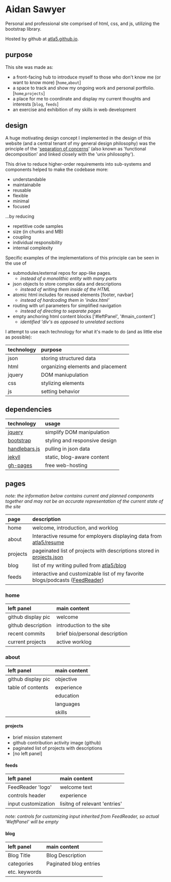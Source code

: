 # Aidan Sawyer #
Personal and professional site comprised of html, css, and js, utilizing the bootstrap library. 

Hosted by github at [atla5.github.io](http://atla5.github.io/).

## purpose ##
This site was made as:
- a front-facing hub to introduce myself to those who don't know me (or want to know more) [`home`,`about`]
- a space to track and show my ongoing work and personal portfolio. [`home`,`projects`]
- a place for me to coordinate and display my current thoughts and interests [`blog`, `feeds`]
- an exercise and exhibition of my skills in web development

## design ##

A huge motivating design concept I implemented in the design of this website (and a central tenant of 
  my general design philosophy) was the principle of the 
  '[separation of concerns](https://effectivesoftwaredesign.com/2012/02/05/separation-of-concerns/)'
  (also known as 'functional decomposition' and linked closely with the 'unix philosophy').
  
This drive to reduce higher-order requirements into sub-systems and components helped to make the codebase more:
- understandable
- maintainabile
- reusable
- flexible
- minimal
- focused

...by reducing
- repetitive code samples
- size (in chunks and MB)
- coupling
- individual responsibility
- internal complexity

Specific examples of the implementations of this principle can be seen in the use of 
- submodules/external repos for app-like pages.
  - _instead of a monolithic entity with many parts_
- json objects to store complex data and descriptions 
  - _instead of writing them inside of the HTML_
- atomic html includes for reused elements [footer, navbar]
  - _instead of hardcoding them in 'index.html'_
- routing with url parameters for simplified navigation 
  - _instead of directing to separate pages_
- empty anchoring html content blocks ['#leftPanel', '#main_content']
  - _identified 'div's as opposed to unrelated sections_


I attempt to use each technology for what it's made to do (and as little else as possible):

|technology|purpose|
|:---------|:------|
|json|storing structured data|
|html|organizing elements and placement|
|jquery|DOM maniupulation|
|css|stylizing elements|
|js|setting behavior|


## dependencies ##
|technology|usage|
|:---|:----|
|[jquery](https://jquery.com/)|simplify DOM manipulation|
|[bootstrap](http://getbootstrap.com/)|styling and responsive design|
|[handlebars.js](http://handlebarsjs.com/)|pulling in json data|
|[jekyll](https://jekyllrb.com/)|static, blog-aware content|
|[gh-pages](https://pages.github.com/)|free web-hosting|

## pages ##

_note: the information below contains current and planned components together and may not be an accurate 
representation of the current state of the site_

|page|description|
|:--|:---------|
|home|welcome, introduction, and worklog|
|about|Interactive resume for employers displaying data from [atla5/resume](https://github.com/atla5/resume/)|
|projects|pageinated list of projects with descriptions stored in [projects.json](https://github.com/atla5/resume/blob/master/projects.json)|
|blog|list of my writing pulled from [atla5/blog](https://github.com/atla5/blog)|
|feeds|interactive and customizable list of my favorite blogs/podcasts ([FeedReader](https://github.com/atla5/FeedReader))|

### home ###

|left panel|main content|
|:------|:---------|
|github display pic|welcome|
|github description|introduction to the site|
|recent commits|brief bio/personal description|
|current projects |active worklog|

### about ###
|left panel|main content|
|:------|:---------|
|github display pic|objective|
|table of contents|experience|
||education|
||languages|
||skills|

#### projects ####
- brief mission statement
- github contribution activity image (github)
- paginated list of projects with descriptions
- [no left panel]

#### feeds ####
|left panel|main content|
|:------|:---------|
|FeedReader 'logo'|welcome text|
|controls header|experience|
|input customization|lisitng of relevant 'entries'|

_note: controls for customizing input inherited from FeedReader,
 so actual '#leftPanel' will be empty_

#### blog ####
|left panel|main content|
|:------|:---------|
|Blog Title|Blog Description|
|categories|Paginated blog entries|
|etc. keywords||
